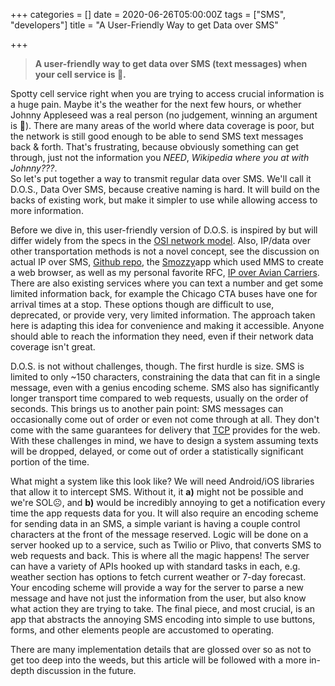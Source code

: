 +++
categories = []
date = 2020-06-26T05:00:00Z
tags = ["SMS", "developers"]
title = "A User-Friendly Way to get Data over SMS"

+++
> **A user-friendly way to get data over SMS (text messages) when your cell service is 💩.**

Spotty cell service right when you are trying to access crucial information is a huge pain. Maybe it's the weather for the next few hours, or whether Johnny Appleseed was a real person (no judgement, winning an argument is 🤩). There are many areas of the world where data coverage is poor, but the network is still good enough to be able to send SMS text messages back & forth. That's frustrating, because obviously something can get through, just not the information you _NEED_, _Wikipedia where you at with Johnny???_.  
So let's put together a way to transmit regular data over SMS. We'll call it D.O.S., Data Over SMS, because creative naming is hard. It will build on the backs of existing work, but make it simpler to use while allowing access to more information.

Before we dive in, this user-friendly version of D.O.S. is inspired by but will differ widely from the specs in the [OSI network model](https://community.fs.com/blog/tcpip-vs-osi-whats-the-difference-between-the-two-models.html). Also, IP/data over other transportation methods is not a novel concept, see the discussion on actual IP over SMS, [Github repo](https://github.com/spandanb/ipos,), the [Smozzy](https://techcrunch.com/2011/09/09/new-android-app-smozzy-lets-you-surf-the-web-without-a-data-plan/?guccounter=1&guce_referrer=aHR0cHM6Ly9kdWNrZHVja2dvLmNvbS8&guce_referrer_sig=AQAAAFyJad81lJeZxYv3xmndl1602c0H2rsmqfyRzHBSX2sujev9iOo7zACylEzR0ApeJ6OKcWPqahF-tP6SMYAPdvdiVAwYvGy5rZW_elZYmyb9nqFC-3RlzIG90dIXofWIP6DCHoDgOqutC-FtW-D4Aa8xTrdO2jsas4P79vbihOfT "Tech Crunch - Smozzy")app which used MMS to create a web browser, as well as my personal favorite RFC, [IP over Avian Carriers](https://tools.ietf.org/html/rfc1). There are also existing services where you can text a number and get some limited information back, for example the Chicago CTA buses have one for arrival times at a stop. These options though are difficult to use, deprecated, or provide very, very limited information. The approach taken here is adapting this idea for convenience and making it accessible. Anyone should able to reach the information they need, even if their network data coverage isn't great.

D.O.S. is not without challenges, though. The first hurdle is size. SMS is limited to only \~150 characters, constraining the data that can fit in a single message, even with a genius encoding scheme. SMS also has significantly longer transport time compared to web requests, usually on the order of seconds. This brings us to another pain point: SMS messages can occasionally come out of order or even not come through at all. They don't come with the same guarantees for delivery that [TCP](https://en.wikipedia.org/wiki/Transmission_Control_Protocol) provides for the web. With these challenges in mind, we have to design a system assuming texts will be dropped, delayed, or come out of order a statistically significant portion of the time.

What might a system like this look like? We will need Android/iOS libraries that allow it to intercept SMS. Without it, it **a)** might not be possible and we're SOL☹️, and **b)** would be incredibly annoying to get a notification every time the app requests data for you. It will also require an encoding scheme for sending data in an SMS, a simple variant is having a couple control characters at the front of the message reserved. Logic will be done on a server hooked up to a service, such as Twilio or Plivo, that converts SMS to web requests and back. This is where all the magic happens! The server can have a variety of APIs hooked up with standard tasks in each, e.g. weather section has options to fetch current weather or 7-day forecast. Your encoding scheme will provide a way for the server to parse a new message and have not just the information from the user, but also know what action they are trying to take. The final piece, and most crucial, is an app that abstracts the annoying SMS encoding into simple to use buttons, forms, and other elements people are accustomed to operating.

There are many implementation details that are glossed over so as not to get too deep into the weeds, but this article will be followed with a more in-depth discussion in the future.
